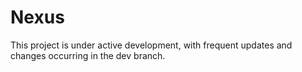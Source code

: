 # Nexus

This project is under active development, with frequent updates and changes occurring in the dev branch.